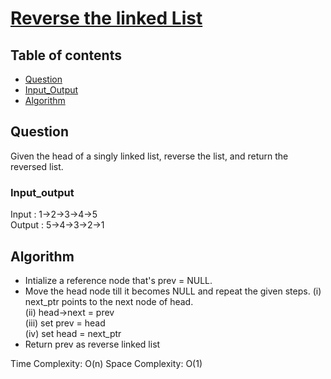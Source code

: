 # [Reverse the linked List](https://leetcode.com/problems/reverse-linked-list/)

## Table of contents

- [Question](#question)
- [Input_Output](#input_output)
- [Algorithm](#algorithm)

## Question
Given the head of a singly linked list, reverse the list, and return the reversed list.

### Input_output
Input : 1->2->3->4->5 </br>
Output : 5->4->3->2->1

## Algorithm
 
- Intialize a reference node that's prev = NULL.
- Move the head node till it becomes NULL and repeat the given steps.
(i) next_ptr points to the next node of head.</br>
(ii) head->next = prev</br>
(iii) set prev = head </br>
(iv) set head = next_ptr
- Return prev as reverse linked list

Time Complexity: O(n)
Space Complexity: O(1)
